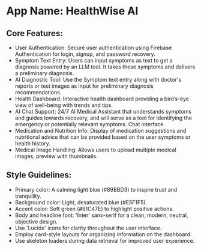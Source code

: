 # **App Name**: HealthWise AI

## Core Features:

- User Authentication: Secure user authentication using Firebase Authentication for login, signup, and password recovery.
- Symptom Text Entry: Users can input symptoms as text to get a diagnosis powered by an LLM tool. It takes these symptoms and delivers a preliminary diagnosis. 
- AI Diagnostic Tool: Use the Symptom text entry along with doctor's reports or test images as input for preliminary diagnosis recommendations.
- Health Dashboard: Interactive health dashboard providing a bird’s-eye view of well-being with trends and tips.
- AI Chat Support: 24/7 AI Medical Assistant that understands symptoms and guides towards recovery, and will serve as a tool for identifying the emergency or potentially relevant symptoms. Chat interface.
- Medication and Nutrition Info: Display of medication suggestions and nutritional advice that can be provided based on the user symptoms or health history.
- Medical Image Handling: Allows users to upload multiple medical images, preview with thumbnails.

## Style Guidelines:

- Primary color: A calming light blue (#89BBD3) to inspire trust and tranquility.
- Background color: Light, desaturated blue (#E5F1F5).
- Accent color: Soft green (#91C47E) to highlight positive actions.
- Body and headline font: 'Inter' sans-serif for a clean, modern, neutral, objective design. 
- Use 'Lucide' icons for clarity throughout the user interface.
- Employ card-style layouts for organizing information on the dashboard.
- Use skeleton loaders during data retrieval for improved user experience.